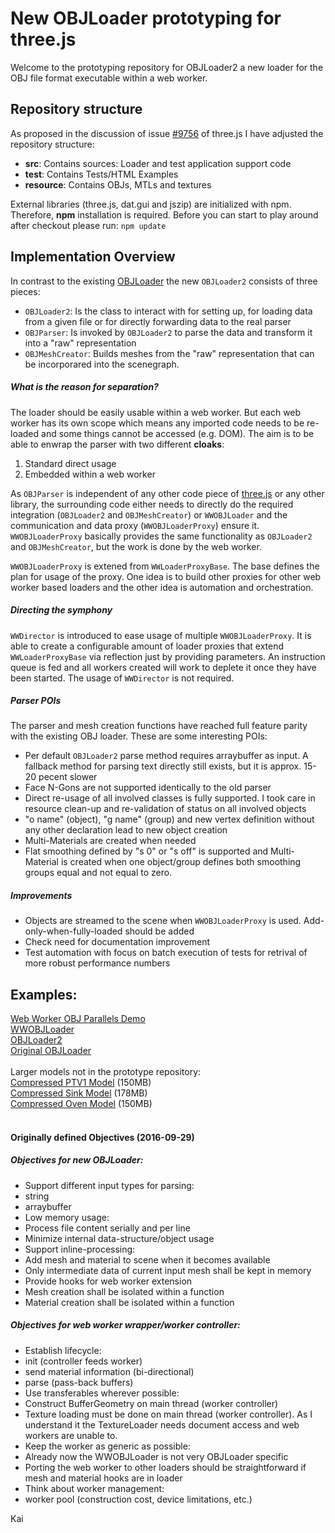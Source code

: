 New OBJLoader prototyping for three.js
===

Welcome to the prototyping repository for OBJLoader2 a new loader for the OBJ file format executable within a web worker.

## Repository structure
As proposed in the discussion of issue [#9756](https://github.com/mrdoob/three.js/issues/9756) of three.js I have adjusted the repository structure:
- **src**: Contains sources: Loader and test application support code
- **test**: Contains Tests/HTML Examples
- **resource**: Contains OBJs, MTLs and textures

External libraries (three.js, dat.gui and jszip) are initialized with npm. Therefore, **npm** installation is required.
Before you can start to play around after checkout please run:
`npm update`


## Implementation Overview
In contrast to the existing [OBJLoader](https://github.com/mrdoob/three.js/blob/dev/examples/js/loaders/OBJLoader.js) the new `OBJLoader2` consists of three pieces:
- `OBJLoader2`: Is the class to interact with for setting up, for loading data from a given file or for directly forwarding data to the real parser
- `OBJParser`: Is invoked by `OBJLoader2` to parse the data and transform it into a "raw" representation
- `OBJMeshCreator`: Builds meshes from the "raw" representation that can be incorporared into the scenegraph.

##### What is the reason for separation?
The loader should be easily usable within a web worker. But each web worker has its own scope which means any imported code needs to be re-loaded and some things cannot be accessed (e.g. DOM). The aim is to be able to enwrap the parser with two different **cloaks**:
1. Standard direct usage
2. Embedded within a web worker

As `OBJParser` is independent of any other code piece of [three.js](https://threejs.org) or any other library, the surrounding code either needs to directly do the required integration (`OBJLoader2` and `OBJMeshCreator`) or `WWOBJLoader` and the communication and data proxy (`WWOBJLoaderProxy`) ensure it. `WWOBJLoaderProxy` basically provides the same functionality as `OBJLoader2` and `OBJMeshCreator`, but the work is done by the web worker.

`WWOBJLoaderProxy` is extened from `WWLoaderProxyBase`. The base defines the plan for usage of the proxy. One idea is to build other proxies for other web worker based loaders and the other idea is automation and orchestration.

##### Directing the symphony
`WWDirector` is introduced to ease usage of multiple `WWOBJLoaderProxy`. It is able to create a configurable amount of loader proxies that extend `WWLoaderProxyBase` via reflection just by providing parameters. An instruction queue is fed and all workers created will work to deplete it once they have been started. The usage of `WWDirector` is not required.

##### Parser POIs
The parser and mesh creation functions have reached full feature parity with the existing OBJ loader. These are some interesting POIs:
- Per default `OBJLoader2` parse method requires arraybuffer as input. A fallback method for parsing text directly still exists, but it is approx. 15-20 pecent slower
- Face N-Gons are not supported identically to the old parser
- Direct re-usage of all involved classes is fully supported. I took care in resource clean-up and re-validation of status on all involved objects
- "o name" (object), "g name" (group) and new vertex definition without any other declaration lead to new object creation
- Multi-Materials are created when needed
- Flat smoothing defined by "s 0" or "s off" is supported and Multi-Material is created when one object/group defines both smoothing groups equal and not equal to zero.


##### Improvements
- Objects are streamed to the scene when `WWOBJLoaderProxy` is used. Add-only-when-fully-loaded should be added
- Check need for documentation improvement
- Test automation with focus on batch execution of tests for retrival of more robust performance numbers

## Examples:
[Web Worker OBJ Parallels Demo](https://kaisalmen.de/proto/test/webgl_loader_ww_parallels.html)<br>
[WWOBJLoader](http://kaisalmen.de/proto/test/webgl_loader_wwobj.html)<br>
[OBJLoader2](http://kaisalmen.de/proto/test/webgl_loader_objloader2_direct.html)<br>
[Original OBJLoader](http://kaisalmen.de/proto/test/three.js.old/webgl_loader_objloader_direct.html)<br>
<br>
Larger models not in the prototype repository:<br>
[Compressed PTV1 Model](http://kaisalmen.de/proto/resource/obj/PTV1/PTV1.zip) (150MB)<br>
[Compressed Sink Model](http://kaisalmen.de/proto/resource/obj/zomax/zomax-net_haze-sink-scene.zip) (178MB)<br>
[Compressed Oven Model](http://kaisalmen.de/proto/resource/obj/zomax/zomax-net_haze-oven-scene.zip) (150MB)<br>
<br>
#### Originally defined Objectives (2016-09-29)

##### Objectives for new OBJLoader:
- Support different input types for parsing:
 - string
 - arraybuffer
- Low memory usage:
 - Process file content serially and per line
 - Minimize internal data-structure/object usage
- Support inline-processing:
 - Add mesh and material to scene when it becomes available
 - Only intermediate data of current input mesh shall be kept in memory
- Provide hooks for web worker extension
 - Mesh creation shall be isolated within a function
 - Material creation shall be isolated within a function

##### Objectives for web worker wrapper/worker controller:
- Establish lifecycle:
 - init (controller feeds worker)
 - send material information (bi-directional)
 - parse (pass-back buffers)
- Use transferables wherever possible:
 - Construct BufferGeometry on main thread (worker controller)
 - Texture loading must be done on main thread (worker controller). As I understand it the TextureLoader needs document access and web workers are unable to.
- Keep the worker as generic as possible:
 - Already now the WWOBJLoader is not very OBJLoader specific
 - Porting the web worker to other loaders should be straightforward if mesh and material hooks are in loader
- Think about worker management:
 - worker pool (construction cost, device limitations, etc.)


Kai
